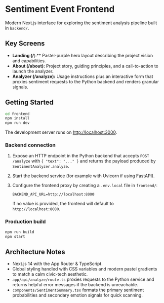# Sentiment Event Frontend

Modern Next.js interface for exploring the sentiment analysis pipeline built in `backend/`.

## Key Screens

- **Landing (/**):** Pastel-purple hero layout describing the project vision and capabilities.
- **About (/about):** Project story, guiding principles, and a call-to-action to launch the analyzer.
- **Analyzer (/analyze):** Usage instructions plus an interactive form that proxies sentiment requests to the Python backend and renders granular signals.

## Getting Started

```bash
cd frontend
npm install
npm run dev
```

The development server runs on <http://localhost:3000>.

### Backend connection

1. Expose an HTTP endpoint in the Python backend that accepts `POST /analyze` with `{ "text": "..." }` and returns the payload produced by `SentimentAnalyzer.analyze`.
2. Start the backend service (for example with Uvicorn if using FastAPI).
3. Configure the frontend proxy by creating a `.env.local` file in `frontend/`:

   ```env
   BACKEND_API_URL=http://localhost:8000
   ```

   If no value is provided, the frontend will default to `http://localhost:8000`.

### Production build

```bash
npm run build
npm start
```

## Architecture Notes

- Next.js 14 with the App Router & TypeScript.
- Global styling handled with CSS variables and modern pastel gradients to match a calm civic-tech aesthetic.
- `app/api/analyze/route.ts` proxies requests to the Python service and returns helpful error messages if the backend is unreachable.
- `components/SentimentSummary.tsx` formats the primary sentiment probabilities and secondary emotion signals for quick scanning.
